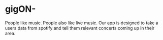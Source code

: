 # gigON-
People like music. People also like live music. Our app is designed to take a users data from spotify and tell them relevant concerts coming up in their area. 
